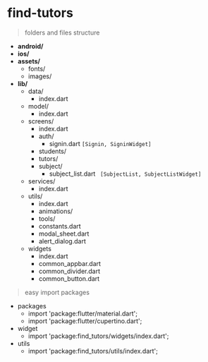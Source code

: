 # find-tutors
> folders and files structure
- **android/**
- **ios/**
- **assets/**
    - fonts/
    - images/
- **lib/**
    - data/
        - index.dart
    - model/
        - index.dart
    - screens/
        - index.dart
        - auth/
            - signin.dart `[Signin, SigninWidget]`
        - students/
        - tutors/
        - subject/
            - subject_list.dart ` [SubjectList, SubjectListWidget]`
    - services/
        - index.dart
    - utils/
        - index.dart
        - animations/
        - tools/
        - constants.dart
        - modal_sheet.dart
        - alert_dialog.dart
    - widgets
        - index.dart
        - common_appbar.dart
        - common_divider.dart
        - common_button.dart

> easy import packages

- packages
    - import 'package:flutter/material.dart';
    - import 'package:flutter/cupertino.dart';
- widget
    - import 'package:find_tutors/widgets/index.dart';
- utils
    - import 'package:find_tutors/utils/index.dart';
